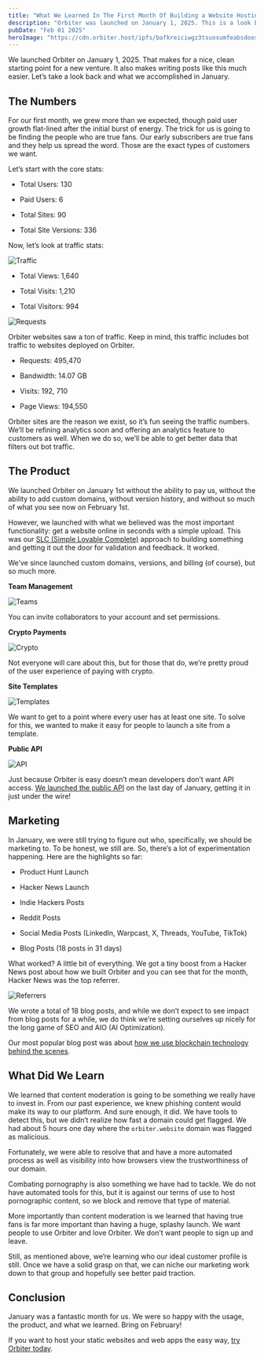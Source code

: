 ```yaml
---
title: "What We Learned In The First Month Of Building a Website Hosting Platform"
description: "Orbiter was launched on January 1, 2025. This is a look back at the first month running the project."
pubDate: "Feb 01 2025"
heroImage: "https://cdn.orbiter.host/ipfs/bafkreiciwgz3tsuosumfeabsdooshbl7xvl3iien2klz6qgl3vvyniomzu"
---
```

We launched Orbiter on January 1, 2025. That makes for a nice, clean starting point for a new venture. It also makes writing posts like this much easier. Let’s take a look back and what we accomplished in January.

## The Numbers

For our first month, we grew more than we expected, though paid user growth flat-lined after the initial burst of energy. The trick for us is going to be finding the people who are true fans. Our early subscribers are true fans and they help us spread the word. Those are the exact types of customers we want.

Let’s start with the core stats:

*   Total Users: 130
    
*   Paid Users: 6
    
*   Total Sites: 90
    
*   Total Site Versions: 336
    

Now, let’s look at traffic stats:

![Traffic](https://cdn.orbiter.host/ipfs/bafkreiciwgz3tsuosumfeabsdooshbl7xvl3iien2klz6qgl3vvyniomzu)

*   Total Views: 1,640
    
*   Total Visits: 1,210
    
*   Total Visitors: 994
    

![Requests](https://cdn.orbiter.host/ipfs/bafkreiesogcjqsbv5t7h7jyvrrpernfp7n5jnh2k4ahnkj5pbjt4ouogyy)

Orbiter websites saw a ton of traffic. Keep in mind, this traffic includes bot traffic to websites deployed on Orbiter.

*   Requests: 495,470
    
*   Bandwidth: 14.07 GB
    
*   Visits: 192, 710
    
*   Page Views: 194,550
    

Orbiter sites are the reason we exist, so it’s fun seeing the traffic numbers. We’ll be refining analytics soon and offering an analytics feature to customers as well. When we do so, we’ll be able to get better data that filters out bot traffic.

## The Product

We launched Orbiter on January 1st without the ability to pay us, without the ability to add custom domains, without version history, and without so much of what you see now on February 1st.

However, we launched with what we believed was the most important functionality: get a website online in seconds with a simple upload. This was our [SLC (Simple Lovable Complete)](https://longform.asmartbear.com/slc/) approach to building something and getting it out the door for validation and feedback. It worked.

We’ve since launched custom domains, versions, and billing (of course), but so much more.

**Team Management**

![Teams](https://cdn.orbiter.host/ipfs/bafkreied32gelnuisl5g2snohfoeygbwxksmhcoap32od4upeoly7eze2u)

You can invite collaborators to your account and set permissions.

**Crypto Payments**

![Crypto](https://cdn.orbiter.host/ipfs/bafkreiguwss7iygtoce5sl2p5oktu3cr5jys7l4zjny662xwztjfdluaha)

Not everyone will care about this, but for those that do, we’re pretty proud of the user experience of paying with crypto.

**Site Templates**

![Templates](https://cdn.orbiter.host/ipfs/bafybeiabb3rc7s63skw5mhb7cmzzc2es7etiehxpnewfo4dj6qp5dsd4le)

We want to get to a point where every user has at least one site. To solve for this, we wanted to make it easy for people to launch a site from a template.

**Public API**

![API](https://cdn.orbiter.host/ipfs/bafkreihliv5cvmm2oidkmhrugaru6fzyhvkgy7svs5cxh4mceappnxvreu)

Just because Orbiter is easy doesn’t mean developers don’t want API access. [We launched the public API](https://docs.orbiter.host) on the last day of January, getting it in just under the wire!

## Marketing

In January, we were still trying to figure out who, specifically, we should be marketing to. To be honest, we still are. So, there’s a lot of experimentation happening. Here are the highlights so far:

*   Product Hunt Launch
    
*   Hacker News Launch
    
*   Indie Hackers Posts
    
*   Reddit Posts
    
*   Social Media Posts (LinkedIn, Warpcast, X, Threads, YouTube, TikTok)
    
*   Blog Posts (18 posts in 31 days)
    

What worked? A little bit of everything. We got a tiny boost from a Hacker News post about how we built Orbiter and you can see that for the month, Hacker News was the top referrer.

![Referrers](https://cdn.orbiter.host/ipfs/bafkreihpkxbp3n66ia5m6bsjp2yzlqnp6fij5x3exqp26bw4ldhn7b6fu4)

We wrote a total of 18 blog posts, and while we don’t expect to see impact from blog posts for a while, we do think we’re setting ourselves up nicely for the long game of SEO and AIO (AI Optimization).

Our most popular blog post was about [how we use blockchain technology behind the scenes](https://orbiter.host/blog/how-we-use-blockchain-behind-the-scenes).

## What Did We Learn

We learned that content moderation is going to be something we really have to invest in. From our past experience, we knew phishing content would make its way to our platform. And sure enough, it did. We have tools to detect this, but we didn’t realize how fast a domain could get flagged. We had about 5 hours one day where the `orbiter.website` domain was flagged as malicious.

Fortunately, we were able to resolve that and have a more automated process as well as visibility into how browsers view the trustworthiness of our domain.

Combating pornography is also something we have had to tackle. We do not have automated tools for this, but it is against our terms of use to host pornographic content, so we block and remove that type of material.

More importantly than content moderation is we learned that having true fans is far more important than having a huge, splashy launch. We want people to use Orbiter and love Orbiter. We don’t want people to sign up and leave.

Still, as mentioned above, we’re learning who our ideal customer profile is still. Once we have a solid grasp on that, we can niche our marketing work down to that group and hopefully see better paid traction.

## Conclusion

January was a fantastic month for us. We were so happy with the usage, the product, and what we learned. Bring on February!

If you want to host your static websites and web apps the easy way, [try Orbiter today](https://orbiter.host/pricing).